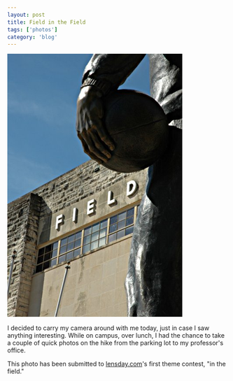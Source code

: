 ```yaml
---
layout: post
title: Field in the Field
tags: ['photos']
category: 'blog'
---
```


![Field :: Nikon D70 : 1/50s : f/29 : ISO 200](/media/2004/09/field.jpg)

I decided to carry my camera around with me today, just in case I saw
anything interesting. While on campus, over lunch, I had the chance to
take a couple of quick photos on the hike from the parking lot to my
professor's office.

This photo has been submitted to [lensday.com](http://www.lensday.com)'s
first theme contest, "in the field."

